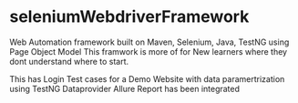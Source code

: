 # seleniumWebdriverFramework
Web Automation framework built on Maven, Selenium, Java, TestNG using Page Object Model
This framwork is more of for New learners where they dont understand where to start.

This has Login Test cases for a Demo Website with data paramertrization using TestNG Dataprovider
Allure Report has been integrated
